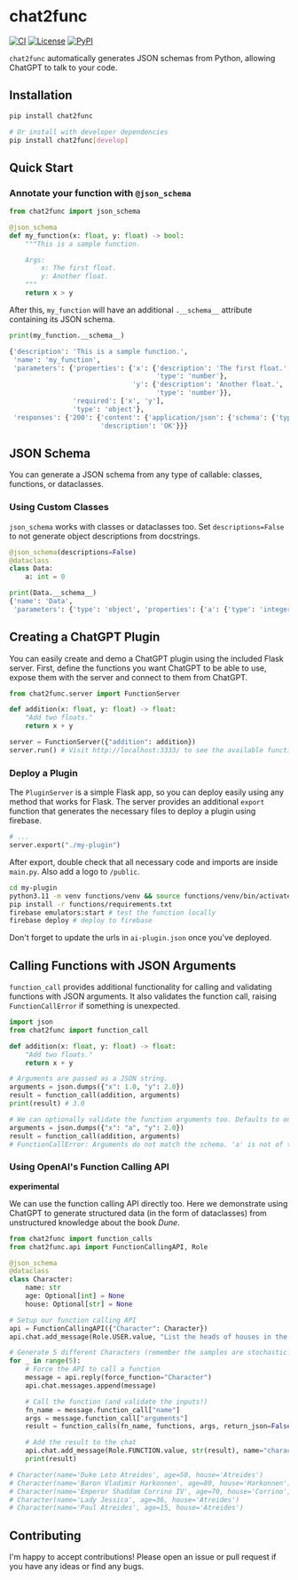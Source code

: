 # chat2func

[![CI](https://github.com/ttumiel/chat2func/actions/workflows/ci.yml/badge.svg)](https://github.com/ttumiel/chat2func/actions/workflows/ci.yml)
[![License](https://img.shields.io/github/license/ttumiel/chat2func)](https://github.com/ttumiel/chat2func/blob/main/LICENSE.txt)
[![PyPI](https://img.shields.io/pypi/v/chat2func.svg)](https://pypi.org/project/chat2func/)


`chat2func` automatically generates JSON schemas from Python, allowing ChatGPT to talk to your code.

## Installation

```bash
pip install chat2func

# Or install with developer dependencies
pip install chat2func[develop]
```

## Quick Start

### Annotate your function with `@json_schema`

```python
from chat2func import json_schema

@json_schema
def my_function(x: float, y: float) -> bool:
    """This is a sample function.

    Args:
        x: The first float.
        y: Another float.
    """
    return x > y
```

After this, `my_function` will have an additional `.__schema__` attribute containing its JSON schema.

```python
print(my_function.__schema__)

{'description': 'This is a sample function.',
 'name': 'my_function',
 'parameters': {'properties': {'x': {'description': 'The first float.',
                                     'type': 'number'},
                               'y': {'description': 'Another float.',
                                     'type': 'number'}},
                'required': ['x', 'y'],
                'type': 'object'},
 'responses': {'200': {'content': {'application/json': {'schema': {'type': 'boolean'}}},
                       'description': 'OK'}}}
```

## JSON Schema

You can generate a JSON schema from any type of callable: classes, functions, or dataclasses.

### Using Custom Classes

`json_schema` works with classes or dataclasses too. Set `descriptions=False` to not generate object descriptions from docstrings.

```python
@json_schema(descriptions=False)
@dataclass
class Data:
    a: int = 0

print(Data.__schema__)
{'name': 'Data',
 'parameters': {'type': 'object', 'properties': {'a': {'type': 'integer', "default": 0}}}}
```


## Creating a ChatGPT Plugin

You can easily create and demo a ChatGPT plugin using the included Flask server. First, define the functions you want ChatGPT to be able to use, expose them with the server and connect to them from ChatGPT.

```python
from chat2func.server import FunctionServer

def addition(x: float, y: float) -> float:
    "Add two floats."
    return x + y

server = FunctionServer({"addition": addition})
server.run() # Visit http://localhost:3333/ to see the available functions.
```


### Deploy a Plugin

The `PluginServer` is a simple Flask app, so you can deploy easily using any method that works for Flask. The server provides an additional `export` function that generates the necessary files to deploy a plugin using firebase.

```python
# ...
server.export("./my-plugin")
```

After export, double check that all necessary code and imports are inside `main.py`. Also add a logo to `/public`.

```bash
cd my-plugin
python3.11 -m venv functions/venv && source functions/venv/bin/activate
pip install -r functions/requirements.txt
firebase emulators:start # test the function locally
firebase deploy # deploy to firebase
```

Don't forget to update the urls in `ai-plugin.json` once you've deployed.


## Calling Functions with JSON Arguments

`function_call` provides additional functionality for calling and validating functions with JSON arguments. It also validates the function call, raising `FunctionCallError` if something is unexpected.

```python
import json
from chat2func import function_call

def addition(x: float, y: float) -> float:
    "Add two floats."
    return x + y

# Arguments are passed as a JSON string.
arguments = json.dumps({"x": 1.0, "y": 2.0})
result = function_call(addition, arguments)
print(result) # 3.0

# We can optionally validate the function arguments too. Defaults to on.
arguments = json.dumps({"x": "a", "y": 2.0})
result = function_call(addition, arguments)
# FunctionCallError: Arguments do not match the schema. 'a' is not of type 'number'
```

### Using OpenAI's Function Calling API

**experimental**

We can use the function calling API directly too. Here we demonstrate using ChatGPT to generate structured data (in the form of dataclasses) from unstructured knowledge about the book _Dune_.

```python
from chat2func import function_calls
from chat2func.api import FunctionCallingAPI, Role

@json_schema
@dataclass
class Character:
    name: str
    age: Optional[int] = None
    house: Optional[str] = None

# Setup our function calling API
api = FunctionCallingAPI({"Character": Character})
api.chat.add_message(Role.USER.value, "List the heads of houses in the Dune series. Give best estimates of age's where appropriate.")

# Generate 5 different Characters (remember the samples are stochastic!)
for _ in range(5):
    # Force the API to call a function
    message = api.reply(force_function="Character")
    api.chat.messages.append(message)

    # Call the function (and validate the inputs!)
    fn_name = message.function_call["name"]
    args = message.function_call["arguments"]
    result = function_calls(fn_name, functions, args, return_json=False)

    # Add the result to the chat
    api.chat.add_message(Role.FUNCTION.value, str(result), name="character")
    print(result)

# Character(name='Duke Leto Atreides', age=50, house='Atreides')
# Character(name='Baron Vladimir Harkonnen', age=80, house='Harkonnen')
# Character(name='Emperor Shaddam Corrino IV', age=70, house='Corrino')
# Character(name='Lady Jessica', age=36, house='Atreides')
# Character(name='Paul Atreides', age=15, house='Atreides')
```


## Contributing

I'm happy to accept contributions! Please open an issue or pull request if you have any ideas or find any bugs.
